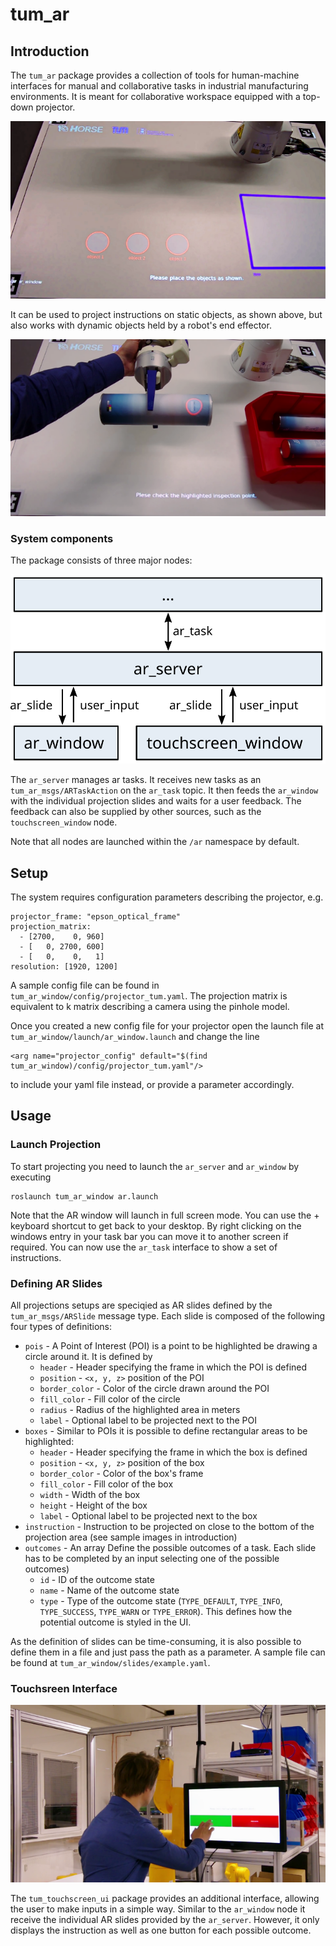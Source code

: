 # tum_ar

## Introduction

The `tum_ar` package provides a collection of tools for human-machine interfaces for manual and collaborative tasks in
industrial manufacturing environments. It is meant for collaborative workspace equipped with a top-down projector.

![Sample projection](tum_ar/doc/projection_1.png)

It can be used to project instructions on static objects, as shown above, but also works with dynamic objects held by
a robot's end effector. 

![Projection on object held by a robot](tum_ar/doc/projection_2.png)

### System components

The package consists of three major nodes:

![System architecture](tum_ar/doc/architecture.svg)

The `ar_server` manages ar tasks. It receives new tasks as an `tum_ar_msgs/ARTaskAction` on the `ar_task` topic. It then
feeds the `ar_window` with the individual projection slides and waits for a user feedback.
The feedback can also be supplied by other sources, such as the `touchscreen_window` node.

Note that all nodes are launched within the `/ar` namespace by default.

## Setup

The system requires configuration parameters describing the projector, e.g.

```
projector_frame: "epson_optical_frame"
projection_matrix:
  - [2700,    0, 960]
  - [   0, 2700, 600]
  - [   0,    0,   1]
resolution: [1920, 1200]
```

A sample config file can be found in `tum_ar_window/config/projector_tum.yaml`.
The projection matrix is equivalent to k matrix describing a camera using the pinhole model.

Once you created a new config file for your projector open the launch file at `tum_ar_window/launch/ar_window.launch`
and change the line 
```
<arg name="projector_config" default="$(find tum_ar_window)/config/projector_tum.yaml"/>
```
to include your yaml file instead, or provide a parameter accordingly.

## Usage

### Launch Projection

To start projecting you need to launch the `ar_server` and `ar_window` by executing
```
roslaunch tum_ar_window ar.launch
``` 

Note that the AR window will launch in full screen mode. You can use the <ALT> + <Tab> keyboard shortcut to get back to
your desktop. By right clicking on the windows entry in your task bar you can move it to another screen if required.
You can now use the `ar_task` interface to show a set of instructions.

### Defining AR Slides

All projections setups are speciqied as AR slides defined by the `tum_ar_msgs/ARSlide` message type. Each slide is
composed of the following four types of definitions:

* `pois` - A Point of Interest (POI) is a point to be highlighted be drawing a circle around it. It is defined by
   * `header` - Header specifying the frame in which the POI is defined 
   * `position` - `<x, y, z>` position of the POI
   * `border_color` - Color of the circle drawn around the POI
   * `fill_color` - Fill color of the circle
   * `radius` - Radius of the highlighted area in meters
   * `label` - Optional label to be projected next to the POI
* `boxes` - Similar to POIs it is possible to define rectangular areas to be highlighted:
   * `header` - Header specifying the frame in which the box is defined
   * `position` - `<x, y, z>` position of the box
   * `border_color` - Color of the box's frame
   * `fill_color` - Fill color of the box
   * `width` - Width of the box
   * `height` - Height of the box
   * `label` - Optional label to be projected next to the box
* `instruction` - Instruction to be projected on close to the bottom of the projection area (see sample images in
   introduction)
* `outcomes` - An array Define the possible outcomes of a task. Each slide has to be completed by an input selecting one
  of the possible outcomes)
  * `id` - ID of the outcome state
  * `name` - Name of the outcome state
  * `type` - Type of the outcome state (`TYPE_DEFAULT`, `TYPE_INFO`, `TYPE_SUCCESS`, `TYPE_WARN` or `TYPE_ERROR`).
     This defines how the potential outcome is styled in the UI.

As the definition of slides can be time-consuming, it is also possible to define them in a file and just pass the path
as a parameter. A sample file can be found at `tum_ar_window/slides/example.yaml`.

### Touchsreen Interface

![System architecture](tum_ar/doc/touchscreen_interface.png)

The `tum_touchscreen_ui` package provides an additional interface, allowing the user to make inputs in a simple way.
Similar to the `ar_window` node it receive the individual AR slides provided by the `ar_server`. However, it only
displays the instruction as well as one button for each possible outcome.